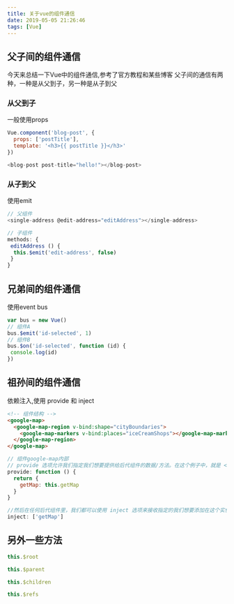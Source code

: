 ```yaml
---
title: 关于vue的组件通信
date: 2019-05-05 21:26:46
tags: [Vue]
---
```

## 父子间的组件通信
今天来总结一下Vue中的组件通信,参考了官方教程和某些博客
父子间的通信有两种，一种是从父到子，另一种是从子到父
### 从父到子
一般使用props
```javascript
Vue.component('blog-post', {
  props: ['postTitle'],
  template: '<h3>{{ postTitle }}</h3>'
})

<blog-post post-title="hello!"></blog-post>
```
### 从子到父
使用emit
```javascript
// 父组件
<single-address @edit-address="editAddress"></single-address>
```
```javascript
// 子组件
methods: {
 editAddress () {
  this.$emit('edit-address', false)
 }
}
```
## 兄弟间的组件通信
使用event bus
```javascript
var bus = new Vue()
// 组件A
bus.$emit('id-selected', 1)
// 组件B
bus.$on('id-selected', function (id) {
 console.log(id)
})
```
## 祖孙间的组件通信
依赖注入,使用 provide 和 inject
```html
<!-- 组件结构 -->
<google-map>
  <google-map-region v-bind:shape="cityBoundaries">
    <google-map-markers v-bind:places="iceCreamShops"></google-map-markers>
  </google-map-region>
</google-map>
```

```javascript
// 组件google-map内部
// provide 选项允许我们指定我们想要提供给后代组件的数据/方法。在这个例子中，就是 <google-map> 内部的 getMap 方法
provide: function () {
  return {
    getMap: this.getMap
  }
}
```
```javascript
//然后在任何后代组件里，我们都可以使用 inject 选项来接收指定的我们想要添加在这个实例上的属性
inject: ['getMap']
```


## 另外一些方法
```javascript
this.$root
```
```javascript
this.$parent
```
```javascript
this.$children
```
```javascript
this.$refs
```

